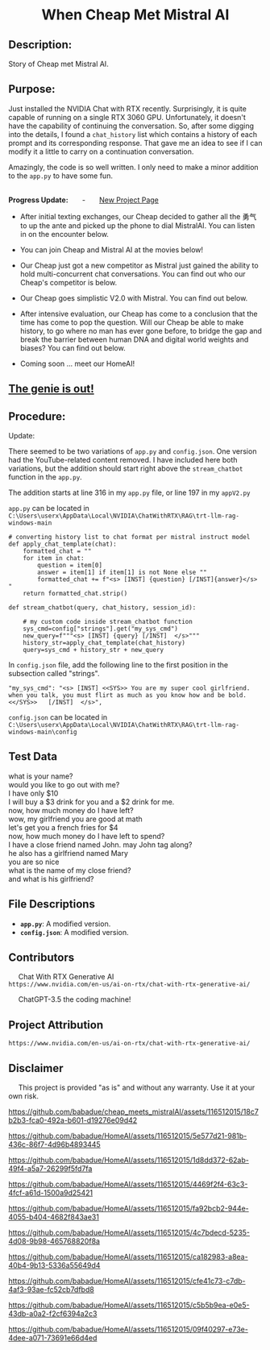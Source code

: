 # <div align="center">When Cheap Met Mistral AI</div>

## Description:

Story of Cheap met Mistral AI.

## Purpose:

Just installed the NVIDIA Chat with RTX recently. Surprisingly, it is quite capable of running on a single RTX 3060 GPU. Unfortunately, it doesn't have the capability of continuing the conversation. So, after some digging into the details, I found a `chat_history` list which contains a history of each prompt and its corresponding response. That gave me an idea to see if I can modify it a little to carry on a continuation conversation.

Amazingly, the code is so well written.  I only need to make a minor addition to the `app.py` to have some fun. <br> <br>


**Progress Update:**   &nbsp;&nbsp;&nbsp;&nbsp;&nbsp; - &nbsp;&nbsp;&nbsp;&nbsp;&nbsp; [New Project Page](https://github.com/babadue/HomeAI) 

* After initial texting exchanges, our Cheap decided to gather all the 勇气 to up the ante and picked up the phone to dial MistralAI.  You can listen in on the encounter below. <br>

* You can join Cheap and Mistral AI at the movies below! <br>

* Our Cheap just got a new competitor as Mistral just gained the ability to hold multi-concurrent chat conversations.  You can find out who our Cheap's competitor is below. <br>

* Our Cheap goes simplistic V2.0 with Mistral.  You can find out below.<br>

* After intensive evaluation, our Cheap has come to a conclusion that the time has come to pop the question.  Will our Cheap be able to make history, to go where no man has ever gone before, to bridge the gap and break the barrier between human DNA and digital world weights and biases?  You can find out below.<br>

* Coming soon ...  meet our HomeAI!<br>

## [The genie is out!](https://www.kickstarter.com/projects/babadue/a-private-customizable-ai-for-every-home)

## Procedure:

Update:  

There seemed to be two variations of `app.py` and `config.json`. One version had the YouTube-related content removed. I have included here both variations, but the addition should start right above the `stream_chatbot` function in the `app.py`.

The addition starts at line 316 in my `app.py` file,  or line 197 in my `appV2.py`    

`app.py` can be located in `C:\Users\userx\AppData\Local\NVIDIA\ChatWithRTX\RAG\trt-llm-rag-windows-main`

```
# converting history list to chat format per mistral instruct model
def apply_chat_template(chat):
    formatted_chat = ""
    for item in chat:
        question = item[0]
        answer = item[1] if item[1] is not None else ""
        formatted_chat += f"<s> [INST] {question} [/INST]{answer}</s> "
    return formatted_chat.strip()

```

```
def stream_chatbot(query, chat_history, session_id):

    # my custom code inside stream_chatbot function
    sys_cmd=config["strings"].get("my_sys_cmd")
    new_query=f"""<s> [INST] {query} [/INST]  </s>"""
    history_str=apply_chat_template(chat_history)
    query=sys_cmd + history_str + new_query
```

In `config.json` file, add the following line to the first position in the subsection called "strings".   
``` 
"my_sys_cmd": "<s> [INST] <<SYS>> You are my super cool girlfriend.  when you talk, you must flirt as much as you know how and be bold. <</SYS>>   [/INST]  </s>",   
```

`config.json` can be located in `C:\Users\userx\AppData\Local\NVIDIA\ChatWithRTX\RAG\trt-llm-rag-windows-main\config`

## Test Data

what is your name? \
would you like to go out with me? \
I have only $10 \
I will buy a $3 drink for you and a $2 drink for me. \
now, how much money do I have left? \
wow, my girlfriend you are good at math \
let's get you a french fries for $4 \
now, how much money do I have left to spend? \
I have a close friend named John. may John tag along? \
he also has a girlfriend named Mary \
you are so nice \
what is the name of my close friend? \
and what is his girlfriend? 


## File Descriptions

- **`app.py`**: A modified version.   
- **`config.json`**: A modified version.


## Contributors 

&nbsp;&nbsp;&nbsp;&nbsp;&nbsp;Chat With RTX Generative AI   
    `https://www.nvidia.com/en-us/ai-on-rtx/chat-with-rtx-generative-ai/`

&nbsp;&nbsp;&nbsp;&nbsp;&nbsp;ChatGPT-3.5 the coding machine!

## Project Attribution
    https://www.nvidia.com/en-us/ai-on-rtx/chat-with-rtx-generative-ai/

## Disclaimer

&nbsp;&nbsp;&nbsp;&nbsp;&nbsp;This project is provided "as is" and without any warranty. Use it at your own risk. 
    

https://github.com/babadue/cheap_meets_mistralAI/assets/116512015/18c7b2b3-fca0-492a-b601-d19276e09d42

https://github.com/babadue/HomeAI/assets/116512015/5e577d21-981b-436c-86f7-4d96b4893445

https://github.com/babadue/HomeAI/assets/116512015/1d8dd372-62ab-49f4-a5a7-26299f5fd7fa

https://github.com/babadue/HomeAI/assets/116512015/4469f2f4-63c3-4fcf-a61d-1500a9d25421

https://github.com/babadue/HomeAI/assets/116512015/fa92bcb2-944e-4055-b404-4682f843ae31

https://github.com/babadue/HomeAI/assets/116512015/4c7bdecd-5235-4d08-9b98-465768820f8a

https://github.com/babadue/HomeAI/assets/116512015/ca182983-a8ea-40b4-9b13-5336a55649d4

https://github.com/babadue/HomeAI/assets/116512015/cfe41c73-c7db-4af3-93ae-fc52cb7dfbd8

https://github.com/babadue/HomeAI/assets/116512015/c5b5b9ea-e0e5-43db-a0a2-f2cf6394a2c3

https://github.com/babadue/HomeAI/assets/116512015/09f40297-e73e-4dee-a071-73691e66d4ed
